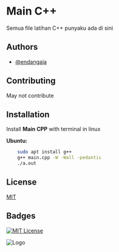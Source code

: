 # Main C++

Semua file latihan C++ punyaku ada di sini
## Authors

- [@endangaja](https://www.github.com/endangaja)


## Contributing

May not contribute
## Installation

Install **Main CPP** with terminal in linux


**Ubuntu:** 
```bash
    sudo apt install g++
    g++ main.cpp -W -Wall -pedantic
    ./a.out
```
## License

[MIT](https://choosealicense.com/licenses/mit/)


## Badges
[![MIT License](https://img.shields.io/badge/License-MIT-green.svg)](https://choosealicense.com/licenses/mit/)

![Logo](https://upload.wikimedia.org/wikipedia/commons/thumb/1/18/ISO_C%2B%2B_Logo.svg/306px-ISO_C%2B%2B_Logo.svg.png?20170928190710)
